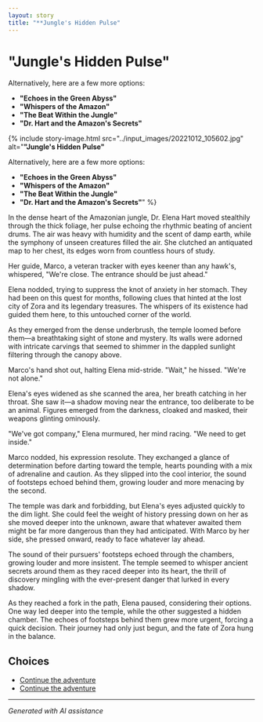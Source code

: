 ```yaml
---
layout: story
title: "**Jungle's Hidden Pulse"
---
```


# **"Jungle's Hidden Pulse"**

Alternatively, here are a few more options:

* **"Echoes in the Green Abyss"**
* **"Whispers of the Amazon"**
* **"The Beat Within the Jungle"**
* **"Dr. Hart and the Amazon's Secrets"**

{% include story-image.html src="../input_images/20221012_105602.jpg" alt="**"Jungle's Hidden Pulse"**

Alternatively, here are a few more options:

* **"Echoes in the Green Abyss"**
* **"Whispers of the Amazon"**
* **"The Beat Within the Jungle"**
* **"Dr. Hart and the Amazon's Secrets"**" %}

In the dense heart of the Amazonian jungle, Dr. Elena Hart moved stealthily through the thick foliage, her pulse echoing the rhythmic beating of ancient drums. The air was heavy with humidity and the scent of damp earth, while the symphony of unseen creatures filled the air. She clutched an antiquated map to her chest, its edges worn from countless hours of study.

Her guide, Marco, a veteran tracker with eyes keener than any hawk's, whispered, "We're close. The entrance should be just ahead."

Elena nodded, trying to suppress the knot of anxiety in her stomach. They had been on this quest for months, following clues that hinted at the lost city of Zora and its legendary treasures. The whispers of its existence had guided them here, to this untouched corner of the world.

As they emerged from the dense underbrush, the temple loomed before them—a breathtaking sight of stone and mystery. Its walls were adorned with intricate carvings that seemed to shimmer in the dappled sunlight filtering through the canopy above.

Marco's hand shot out, halting Elena mid-stride. "Wait," he hissed. "We're not alone."

Elena's eyes widened as she scanned the area, her breath catching in her throat. She saw it—a shadow moving near the entrance, too deliberate to be an animal. Figures emerged from the darkness, cloaked and masked, their weapons glinting ominously.

"We've got company," Elena murmured, her mind racing. "We need to get inside."

Marco nodded, his expression resolute. They exchanged a glance of determination before darting toward the temple, hearts pounding with a mix of adrenaline and caution. As they slipped into the cool interior, the sound of footsteps echoed behind them, growing louder and more menacing by the second.

The temple was dark and forbidding, but Elena's eyes adjusted quickly to the dim light. She could feel the weight of history pressing down on her as she moved deeper into the unknown, aware that whatever awaited them might be far more dangerous than they had anticipated. With Marco by her side, she pressed onward, ready to face whatever lay ahead.

The sound of their pursuers' footsteps echoed through the chambers, growing louder and more insistent. The temple seemed to whisper ancient secrets around them as they raced deeper into its heart, the thrill of discovery mingling with the ever-present danger that lurked in every shadow.

As they reached a fork in the path, Elena paused, considering their options. One way led deeper into the temple, while the other suggested a hidden chamber. The echoes of footsteps behind them grew more urgent, forcing a quick decision. Their journey had only just begun, and the fate of Zora hung in the balance.


## Choices

* [Continue the adventure](./475838291_1316583769763327_611859964883411367_n)
* [Continue the adventure](./20221014_124553)


---
*Generated with AI assistance*
